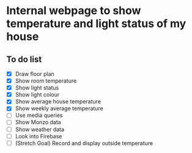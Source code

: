 Internal webpage to show temperature and light status of my house
=================================================================

To do list
----------
- [x] Draw floor plan
- [x] Show room temperature
- [x] Show light status
- [x] Show light colour
- [x] Show average house temperature
- [x] Show weekly average temperature
- [ ] Use media queries
- [ ] Show Monzo data
- [ ] Show weather data
- [ ] Look into Firebase
- [ ] (Stretch Goal) Record and display outside temperature
